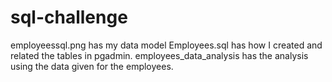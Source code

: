 # sql-challenge

employeessql.png has my data model
Employees.sql has how I created and related the tables in pgadmin.
employees_data_analysis has the analysis using the data given for the employees.
